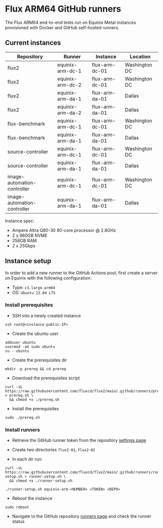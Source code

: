 # Flux ARM64 GitHub runners

The Flux ARM64 end-to-end tests run on Equinix Metal instances provisioned with Docker and GitHub self-hosted runners.

## Current instances

| Repository                  | Runner           | Instance       | Location      |
|-----------------------------|------------------|----------------|---------------|
| flux2                       | equinix-arm-dc-1 | flux-arm-dc-01 | Washington DC |
| flux2                       | equinix-arm-dc-2 | flux-arm-dc-01 | Washington DC |
| flux2                       | equinix-arm-da-1 | flux-arm-da-01 | Dallas        |
| flux2                       | equinix-arm-da-2 | flux-arm-da-01 | Dallas        |
| flux-benchmark              | equinix-arm-dc-1 | flux-arm-dc-01 | Washington DC |
| flux-benchmark              | equinix-arm-da-1 | flux-arm-da-01 | Dallas        |
| source-controller           | equinix-arm-dc-1 | flux-arm-dc-01 | Washington DC |
| source-controller           | equinix-arm-da-1 | flux-arm-da-01 | Dallas        |
| image-automation-controller | equinix-arm-dc-1 | flux-arm-dc-01 | Washington DC |
| image-automation-controller | equinix-arm-da-1 | flux-arm-da-01 | Dallas        |

Instance spec:
- Ampere Altra Q80-30 80-core processor @ 2.8GHz
- 2 x 960GB NVME
- 256GB RAM
- 2 x 25Gbps

## Instance setup

In order to add a new runner to the GitHub Actions pool,
first create a server on Equinix with the following configuration:
- Type: `c3.large.arm64`
- OS: `Ubuntu 22.04 LTS`

### Install prerequisites

- SSH into a newly created instance
```shell
ssh root@<instance-public-IP>
``` 

- Create the ubuntu user
```shell
adduser ubuntu
usermod -aG sudo ubuntu
su - ubuntu
```

- Create the prerequisites dir
```shell
mkdir -p prereq && cd prereq
```

- Download the prerequisites script
```shell
curl -sL https://raw.githubusercontent.com/fluxcd/flux2/main/.github/runners/prereq.sh > prereq.sh \
  && chmod +x ./prereq.sh
```

- Install the prerequisites
```shell
sudo ./prereq.sh
```

### Install runners

- Retrieve the GitHub runner token from the repository [settings page](https://github.com/fluxcd/flux2/settings/actions/runners/new?arch=arm64&os=linux)

- Create two directories `flux2-01`, `flux2-02`

- In each dir run:
```shell
curl -sL https://raw.githubusercontent.com/fluxcd/flux2/main/.github/runners/runner-setup.sh > runner-setup.sh \
  && chmod +x ./runner-setup.sh

./runner-setup.sh equinix-arm-<NUMBER> <TOKEN> <REPO>
```

- Reboot the instance
```shell
sudo reboot
```

- Navigate to the GitHub repository [runners page](https://github.com/fluxcd/flux2/settings/actions/runners) and check the runner status
